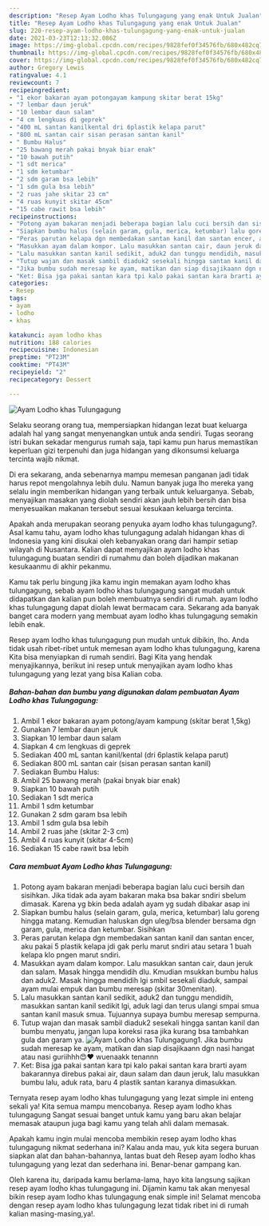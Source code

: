```yaml
---
description: "Resep Ayam Lodho khas Tulungagung yang enak Untuk Jualan"
title: "Resep Ayam Lodho khas Tulungagung yang enak Untuk Jualan"
slug: 220-resep-ayam-lodho-khas-tulungagung-yang-enak-untuk-jualan
date: 2021-03-23T12:13:32.086Z
image: https://img-global.cpcdn.com/recipes/9828fef0f34576fb/680x482cq70/ayam-lodho-khas-tulungagung-foto-resep-utama.jpg
thumbnail: https://img-global.cpcdn.com/recipes/9828fef0f34576fb/680x482cq70/ayam-lodho-khas-tulungagung-foto-resep-utama.jpg
cover: https://img-global.cpcdn.com/recipes/9828fef0f34576fb/680x482cq70/ayam-lodho-khas-tulungagung-foto-resep-utama.jpg
author: Gregory Lewis
ratingvalue: 4.1
reviewcount: 7
recipeingredient:
- "1 ekor bakaran ayam potongayam kampung skitar berat 15kg"
- "7 lembar daun jeruk"
- "10 lembar daun salam"
- "4 cm lengkuas di geprek"
- "400 mL santan kanilkental dri 6plastik kelapa parut"
- "800 mL santan cair sisan perasan santan kanil"
- " Bumbu Halus"
- "25 bawang merah pakai bnyak biar enak"
- "10 bawah putih"
- "1 sdt merica"
- "1 sdm ketumbar"
- "2 sdm garam bsa lebih"
- "1 sdm gula bsa lebih"
- "2 ruas jahe skitar 23 cm"
- "4 ruas kunyit skitar 45cm"
- "15 cabe rawit bsa lebih"
recipeinstructions:
- "Potong ayam bakaran menjadi beberapa bagian lalu cuci bersih dan sisihkan. Jika tidak ada ayam bakaran maka bsa bakar sndiri sbelum dimasak. Karena yg bkin beda adalah ayam yg sudah dibakar asap ini"
- "Siapkan bumbu halus (selain garam, gula, merica, ketumbar) lalu goreng hingga matang. Kemudian haluskan dgn uleg/bsa blender bersama dgn garam, gula, merica dan ketumbar. Sisihkan"
- "Peras parutan kelapa dgn membedakan santan kanil dan santan encer, aku pakai 5 plastik kelapa jdi gak perlu marut sndiri atau setara 1 buah kelapa klo pngen marut sndiri."
- "Masukkan ayam dalam kompor. Lalu masukkan santan cair, daun jeruk dan salam. Masak hingga mendidih dlu. Kmudian msukkan bumbu halus dan aduk2. Masak hingga mendidih lgi smbil sesekali diaduk, sampai ayam mulai empuk dan bumbu meresap (skitar 30menitan)."
- "Lalu masukkan santan kanil sedikit, aduk2 dan tunggu mendidih, masukkan santan kanil sedikit lgi, aduk lagi dan terus ulangi smpai smua santan kanil masuk smua. Tujuannya supaya bumbu meresap sempurna."
- "Tutup wajan dan masak sambil diaduk2 sesekali hingga santan kanil dan bumbu menyatu, jangan lupa koreksi rasa jika kurang bsa tambahkan gula dan garam ya."
- "Jika bumbu sudah meresap ke ayam, matikan dan siap disajikaann dgn nasi hangat atau nasi guriihhh😍❤ wuenaakk tenannn"
- "Ket: Bisa jga pakai santan kara tpi kalo pakai santan kara brarti ayam bakarannya direbus pakai air, daun salam dan daun jeruk, lalu masukkan bumbu lalu, aduk rata, baru 4 plastik santan karanya dimasukkan."
categories:
- Resep
tags:
- ayam
- lodho
- khas

katakunci: ayam lodho khas 
nutrition: 188 calories
recipecuisine: Indonesian
preptime: "PT23M"
cooktime: "PT43M"
recipeyield: "2"
recipecategory: Dessert

---
```



![Ayam Lodho khas Tulungagung](https://img-global.cpcdn.com/recipes/9828fef0f34576fb/680x482cq70/ayam-lodho-khas-tulungagung-foto-resep-utama.jpg)

Selaku seorang orang tua, mempersiapkan hidangan lezat buat keluarga adalah hal yang sangat menyenangkan untuk anda sendiri. Tugas seorang istri bukan sekadar mengurus rumah saja, tapi kamu pun harus memastikan keperluan gizi terpenuhi dan juga hidangan yang dikonsumsi keluarga tercinta wajib nikmat.

Di era  sekarang, anda sebenarnya mampu memesan panganan jadi tidak harus repot mengolahnya lebih dulu. Namun banyak juga lho mereka yang selalu ingin memberikan hidangan yang terbaik untuk keluarganya. Sebab, menyajikan masakan yang diolah sendiri akan jauh lebih bersih dan bisa menyesuaikan makanan tersebut sesuai kesukaan keluarga tercinta. 



Apakah anda merupakan seorang penyuka ayam lodho khas tulungagung?. Asal kamu tahu, ayam lodho khas tulungagung adalah hidangan khas di Indonesia yang kini disukai oleh kebanyakan orang dari hampir setiap wilayah di Nusantara. Kalian dapat menyajikan ayam lodho khas tulungagung buatan sendiri di rumahmu dan boleh dijadikan makanan kesukaanmu di akhir pekanmu.

Kamu tak perlu bingung jika kamu ingin memakan ayam lodho khas tulungagung, sebab ayam lodho khas tulungagung sangat mudah untuk didapatkan dan kalian pun boleh membuatnya sendiri di rumah. ayam lodho khas tulungagung dapat diolah lewat bermacam cara. Sekarang ada banyak banget cara modern yang membuat ayam lodho khas tulungagung semakin lebih enak.

Resep ayam lodho khas tulungagung pun mudah untuk dibikin, lho. Anda tidak usah ribet-ribet untuk memesan ayam lodho khas tulungagung, karena Kita bisa menyiapkan di rumah sendiri. Bagi Kita yang hendak menyajikannya, berikut ini resep untuk menyajikan ayam lodho khas tulungagung yang lezat yang bisa Kalian coba.

<!--inarticleads1-->

##### Bahan-bahan dan bumbu yang digunakan dalam pembuatan Ayam Lodho khas Tulungagung:

1. Ambil 1 ekor bakaran ayam potong/ayam kampung (skitar berat 1,5kg)
1. Gunakan 7 lembar daun jeruk
1. Siapkan 10 lembar daun salam
1. Siapkan 4 cm lengkuas di geprek
1. Sediakan 400 mL santan kanil/kental (dri 6plastik kelapa parut)
1. Sediakan 800 mL santan cair (sisan perasan santan kanil)
1. Sediakan  Bumbu Halus:
1. Ambil 25 bawang merah (pakai bnyak biar enak)
1. Siapkan 10 bawah putih
1. Sediakan 1 sdt merica
1. Ambil 1 sdm ketumbar
1. Gunakan 2 sdm garam bsa lebih
1. Ambil 1 sdm gula bsa lebih
1. Ambil 2 ruas jahe (skitar 2-3 cm)
1. Ambil 4 ruas kunyit (skitar 4-5cm)
1. Sediakan 15 cabe rawit bsa lebih




<!--inarticleads2-->

##### Cara membuat Ayam Lodho khas Tulungagung:

1. Potong ayam bakaran menjadi beberapa bagian lalu cuci bersih dan sisihkan. Jika tidak ada ayam bakaran maka bsa bakar sndiri sbelum dimasak. Karena yg bkin beda adalah ayam yg sudah dibakar asap ini
1. Siapkan bumbu halus (selain garam, gula, merica, ketumbar) lalu goreng hingga matang. Kemudian haluskan dgn uleg/bsa blender bersama dgn garam, gula, merica dan ketumbar. Sisihkan
1. Peras parutan kelapa dgn membedakan santan kanil dan santan encer, aku pakai 5 plastik kelapa jdi gak perlu marut sndiri atau setara 1 buah kelapa klo pngen marut sndiri.
1. Masukkan ayam dalam kompor. Lalu masukkan santan cair, daun jeruk dan salam. Masak hingga mendidih dlu. Kmudian msukkan bumbu halus dan aduk2. Masak hingga mendidih lgi smbil sesekali diaduk, sampai ayam mulai empuk dan bumbu meresap (skitar 30menitan).
1. Lalu masukkan santan kanil sedikit, aduk2 dan tunggu mendidih, masukkan santan kanil sedikit lgi, aduk lagi dan terus ulangi smpai smua santan kanil masuk smua. Tujuannya supaya bumbu meresap sempurna.
1. Tutup wajan dan masak sambil diaduk2 sesekali hingga santan kanil dan bumbu menyatu, jangan lupa koreksi rasa jika kurang bsa tambahkan gula dan garam ya.
<img src="//assets-global.cpcdn.com/assets/icons/button_play-2c75c40dde080a61004c1f40b05d8f140eaff45d7e9e6481dc71c63d2e7c4909.png" alt="Ayam Lodho khas Tulungagung">1. Jika bumbu sudah meresap ke ayam, matikan dan siap disajikaann dgn nasi hangat atau nasi guriihhh😍❤ wuenaakk tenannn
1. Ket: Bisa jga pakai santan kara tpi kalo pakai santan kara brarti ayam bakarannya direbus pakai air, daun salam dan daun jeruk, lalu masukkan bumbu lalu, aduk rata, baru 4 plastik santan karanya dimasukkan.




Ternyata resep ayam lodho khas tulungagung yang lezat simple ini enteng sekali ya! Kita semua mampu mencobanya. Resep ayam lodho khas tulungagung Sangat sesuai banget untuk kamu yang baru akan belajar memasak ataupun juga bagi kamu yang telah ahli dalam memasak.

Apakah kamu ingin mulai mencoba membikin resep ayam lodho khas tulungagung nikmat sederhana ini? Kalau anda mau, yuk kita segera buruan siapkan alat dan bahan-bahannya, lantas buat deh Resep ayam lodho khas tulungagung yang lezat dan sederhana ini. Benar-benar gampang kan. 

Oleh karena itu, daripada kamu berlama-lama, hayo kita langsung sajikan resep ayam lodho khas tulungagung ini. Dijamin kamu tak akan menyesal bikin resep ayam lodho khas tulungagung enak simple ini! Selamat mencoba dengan resep ayam lodho khas tulungagung lezat tidak ribet ini di rumah kalian masing-masing,ya!.

